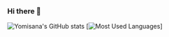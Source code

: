 ### Hi there 👋

![Yomisana's GitHub stats](https://github-readme-stats.vercel.app/api?username=Yomisana&show_icons=true&theme=radical)
[![Most Used Languages](https://github-readme-stats.vercel.app/api/top-langs/?username=Yomisana&layout=compact)]

<!--
**Yomisana/Yomisana** is a ✨ _special_ ✨ repository because its `README.md` (this file) appears on your GitHub profile.

Here are some ideas to get you started:

- 🔭 I’m currently working on ...
- 🌱 I’m currently learning ...
- 👯 I’m looking to collaborate on ...
- 🤔 I’m looking for help with ...
- 💬 Ask me about ...
- 📫 How to reach me: ...
- 😄 Pronouns: ...
- ⚡ Fun fact: ...
-->
